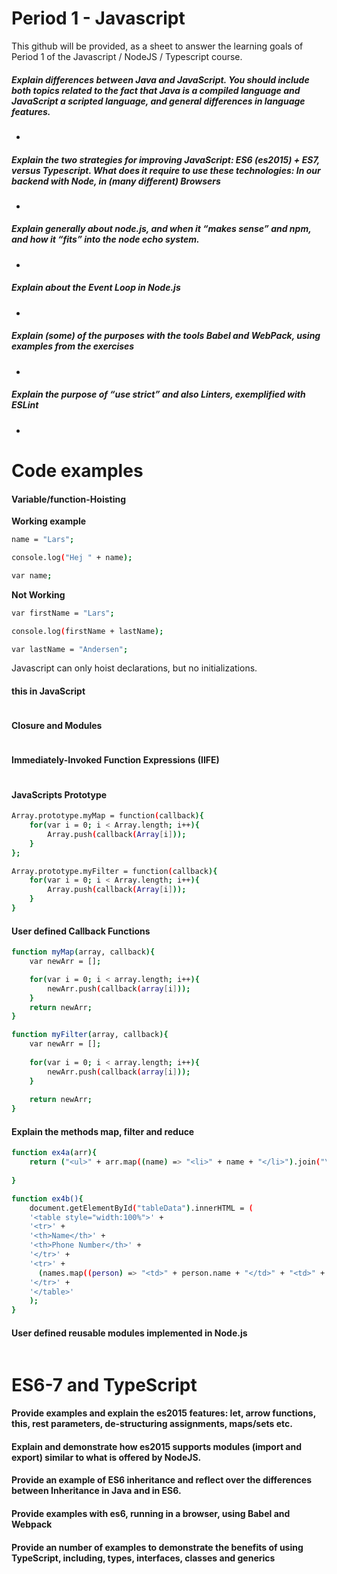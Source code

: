 # Period 1 - Javascript
This github will be provided, as a sheet to answer the learning goals of Period 1 of the Javascript / NodeJS / Typescript course. 


##### Explain differences between Java and JavaScript. You should include both topics related to the fact that Java is a compiled language and JavaScript a scripted language, and general differences in language features.
- 

##### Explain the two strategies for improving JavaScript: ES6 (es2015) + ES7, versus Typescript. What does it require to use these technologies: In our backend with Node, in (many different) Browsers
- 
##### Explain generally about node.js, and when it “makes sense” and npm, and how it “fits” into the node echo system.
- 
##### Explain about the Event Loop in Node.js
- 
##### Explain (some) of the purposes with the tools Babel and WebPack, using  examples from the exercises
- 
##### Explain the purpose of “use strict” and also Linters, exemplified with ESLint 
- 

# Code examples

#### Variable/function-Hoisting
**Working example**
```sh
name = "Lars";

console.log("Hej " + name);

var name;
```

**Not Working**
```sh
var firstName = "Lars";

console.log(firstName + lastName);

var lastName = "Andersen";
```
Javascript can only hoist declarations, but no initializations.

#### **this** in JavaScript
```sh

```
#### Closure and Modules
```sh

```
#### Immediately-Invoked Function Expressions (IIFE)
```sh

```
#### JavaScripts Prototype
```sh
Array.prototype.myMap = function(callback){
    for(var i = 0; i < Array.length; i++){
        Array.push(callback(Array[i]));
    }
};

Array.prototype.myFilter = function(callback){
    for(var i = 0; i < Array.length; i++){
        Array.push(callback(Array[i]));
    }
}
```
#### User defined Callback Functions
```sh
function myMap(array, callback){
    var newArr = [];

    for(var i = 0; i < array.length; i++){
        newArr.push(callback(array[i]));
    }
    return newArr;
}

function myFilter(array, callback){
    var newArr = [];
    
    for(var i = 0; i < array.length; i++){
        newArr.push(callback(array[i]));
    }
    
    return newArr;
}

```
#### Explain the methods map, filter and reduce
```sh
function ex4a(arr){
    return ("<ul>" + arr.map((name) => "<li>" + name + "</li>").join("\n") + "</ul>");
    
}

function ex4b(){
    document.getElementById("tableData").innerHTML = (
    '<table style="width:100%">' + 
    '<tr>' +
    '<th>Name</th>' +
    '<th>Phone Number</th>' + 
    '</tr>' +
    '<tr>' + 
      (names.map((person) => "<td>" + person.name + "</td>" + "<td>" + person.phone + "</td>").join("\n")) +
    '</tr>' +
    '</table>'
    );
}
```
#### User defined reusable modules implemented in Node.js
```sh

```

# ES6-7 and TypeScript
#### Provide examples and explain the es2015 features: let, arrow functions, this, rest parameters, de-structuring assignments, maps/sets etc.
#### Explain and demonstrate how es2015 supports modules (import and export) similar to what is offered by NodeJS.
#### Provide an example of ES6 inheritance and reflect over the differences between Inheritance in Java and in ES6.
#### Provide examples with es6, running in a browser, using Babel and Webpack
#### Provide an number of examples to demonstrate the benefits of using TypeScript, including, types, interfaces, classes and generics
